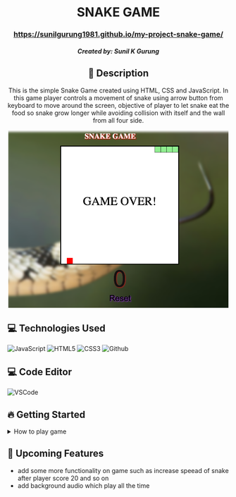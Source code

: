   <div id="description" align="center">

  # SNAKE GAME

  ### https://sunilgurung1981.github.io/my-project-snake-game/


  ##### Created by: Sunil K Gurung



  ## :pencil: Description

 This is the simple Snake Game created using HTML, CSS and JavaScript. In this game player controls a movement of snake using arrow button from keyboard to move around the screen, objective of player to let snake eat the food so snake grow longer while avoiding collision with itself and the wall from all four side. 

 <img src="https://github.com/sunilgurung1981/my-project-snake-game/blob/main/Screen%20Shot%202025-01-09%20at%203.23.42%20PM.png" alt="game-screen" width= 500px>


  </div>

 ## :computer: Technologies Used
  ![JavaScript](https://img.shields.io/badge/-JavaScript-05122A?style=flat&logo=javascript) 
  ![HTML5](https://img.shields.io/badge/-HTML5-05122A?style=flat&logo=html5)
  ![CSS3](https://img.shields.io/badge/-CSS-05122A?style=flat&logo=css3)
  ![Github](https://img.shields.io/badge/-GitHub-05122A?style=flat&logo=github)

## :computer: Code Editor
  ![VSCode](https://img.shields.io/badge/-VS_Code-05122A?style=flat&logo=visualstudio)

  ## :fire: Getting Started

<details>
  <summary> How to play game </summary>
    1. Use the Arrow Key to control the movement of snake.\
    2. Try to eat food by reaching to food position to gain score as weel increase the size of snake.\
    3. Protect snake collision with itself or any side of wall otherwise game will be over.\
    4. If Game over player can "click" Reset button to re-start the game to play again.\
</details>

## :satellite: Upcoming Features

-  add some more functionality on game such as increase speead of snake after player score 20 and so on
-  add background audio which play all the time 
